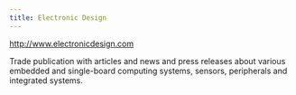 ```yaml
---
title: Electronic Design
---
```

http://www.electronicdesign.com

Trade publication with articles and news and press releases about
various embedded and single-board computing systems, sensors,
peripherals and integrated systems.
